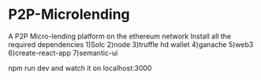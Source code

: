 # P2P-Microlending
A P2P Micro-lending platform on the ethereum network
Install all the required dependencies
1)Solc
2)node
3)truffle hd wallet
4)ganache
5)web3
6)create-react-app
7)semantic-ui

npm run dev and watch it on localhost:3000
